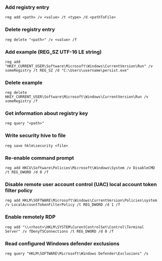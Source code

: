 ### Add registry entry
```
reg add <path> /v <value> /t <type> /d <pathToFile>
```

### Delete registry entry 
```
reg delete "<path>" /v <value> /f
```

### Add example (REG_SZ UTF-16 LE string)
```
reg add "HKEY_CURRENT_USER\Software\Microsoft\Windows\CurrentVersion\Run" /v someRegistry /t REG_SZ /d "C:\Users\username\persist.exe"
```

### Delete example
```
reg delete HKEY_CURRENT_USER\Software\Microsoft\Windows\CurrentVersion\Run /v someRegistry /f
```

### Get information about registry key
```
reg query "<path>"
```

### Write security hive to file
```
reg save hklm\security <file>
```


### Re-enable command prompt
```
reg add HKCU\Software\Policies\Microsoft\Windows\System /v DisableCMD /t REG_DWORD /d 0 /f
```

### Disable remote user account control (UAC) local account token filter policy
```
reg add HKLM\SOFTWARE\Microsoft\Windows\CurrentVersion\Policies\system /v LocalAccountTokenFilterPolicy /t REG_DWORD /d 1 /f
```

### Enable remotely RDP
```
reg add "\\<rhost>\HKLM\SYSTEM\CurentControlSet\Control\Terminal Server" /v fDenyTSConnections /t REG_DWORD /d 0 /f
```

### Read configured Windows defender exclusions
```
reg query "HKLM\SOFTWARE\Microsoft\Windows Defender\Exclusions" /s
```

